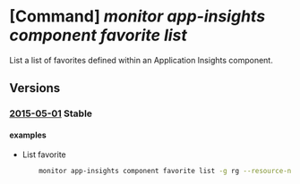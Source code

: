 # [Command] _monitor app-insights component favorite list_

List a list of favorites defined within an Application Insights component.

## Versions

### [2015-05-01](/Resources/mgmt-plane/L3N1YnNjcmlwdGlvbnMve30vcmVzb3VyY2Vncm91cHMve30vcHJvdmlkZXJzL21pY3Jvc29mdC5pbnNpZ2h0cy9jb21wb25lbnRzL3t9L2Zhdm9yaXRlcw==/2015-05-01.xml) **Stable**

<!-- mgmt-plane /subscriptions/{}/resourcegroups/{}/providers/microsoft.insights/components/{}/favorites 2015-05-01 -->

#### examples

- List favorite
    ```bash
        monitor app-insights component favorite list -g rg --resource-name component-name --favorite-type shared --tags [tag]
    ```
